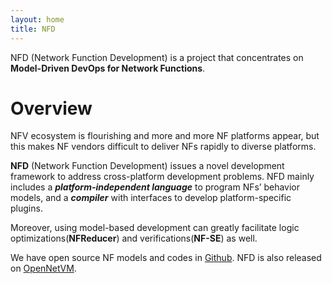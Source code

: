 ```yaml
---
layout: home
title: NFD
---
```


NFD (Network Function Development) is a project that concentrates on **Model-Driven DevOps for Network Functions**. 

# Overview 

NFV ecosystem is flourishing and more and more NF platforms appear, but this makes NF vendors difficult to deliver NFs rapidly to diverse platforms. 

**NFD** (Network Function Development) issues a novel development framework to address cross-platform development problems. NFD mainly includes a ***platform-independent language*** to program NFs’ behavior models, and a ***compiler*** with interfaces to develop platform-specific plugins. 

Moreover, using model-based development can greatly facilitate logic optimizations(**NFReducer**) and verifications(**NF-SE**) as well.


We have open source NF models and codes in [Github](https://github.com/NetFuncDev/nfd/tree/master/NF_examples). NFD is also released on [OpenNetVM](https://github.com/sdnfv/openNetVM/tree/master/examples/NFD).
